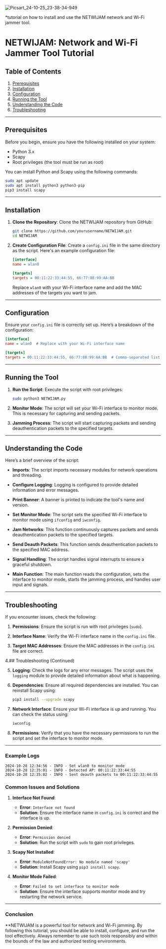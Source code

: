 ![Picsart_24-10-25_23-38-34-949](https://github.com/user-attachments/assets/97ca35b0-7b1e-4444-b2c7-177bcac2f587)

*tutorial on how to install and use the NETWIJAM network and Wi-Fi jammer tool. 


# NETWIJAM: Network and Wi-Fi Jammer Tool Tutorial

## Table of Contents
1. [Prerequisites](#prerequisites)
2. [Installation](#installation)
3. [Configuration](#configuration)
4. [Running the Tool](#running-the-tool)
5. [Understanding the Code](#understanding-the-code)
6. [Troubleshooting](#troubleshooting)

---

## Prerequisites

Before you begin, ensure you have the following installed on your system:

- Python 3.x
- Scapy
- Root privileges (the tool must be run as root)

You can install Python and Scapy using the following commands:

```bash
sudo apt update
sudo apt install python3 python3-pip
pip3 install scapy
```

---

## Installation

1. **Clone the Repository**:
   Clone the NETWIJAM repository from GitHub:

   ```bash
   git clone https://github.com/yourusername/NETWIJAM.git
   cd NETWIJAM
   ```

2. **Create Configuration File**:
   Create a `config.ini` file in the same directory as the script. Here's an example configuration file:

   ```ini
   [interface]
   name = wlan0

   [targets]
   targets = 00:11:22:33:44:55, 66:77:88:99:AA:BB
   ```

   Replace `wlan0` with your Wi-Fi interface name and add the MAC addresses of the targets you want to jam.

---

## Configuration

Ensure your `config.ini` file is correctly set up. Here’s a breakdown of the configuration:

```ini
[interface]
name = wlan0  # Replace with your Wi-Fi interface name

[targets]
targets = 00:11:22:33:44:55, 66:77:88:99:AA:BB  # Comma-separated list of MAC addresses
```

---

## Running the Tool

1. **Run the Script**:
   Execute the script with root privileges:

   ```bash
   sudo python3 NETWIJAM.py
   ```

2. **Monitor Mode**:
   The script will set your Wi-Fi interface to monitor mode. This is necessary for capturing and sending packets.

3. **Jamming Process**:
   The script will start capturing packets and sending deauthentication packets to the specified targets.

---

## Understanding the Code

Here’s a brief overview of the script:

- **Imports**:
  The script imports necessary modules for network operations and threading.

- **Configure Logging**:
  Logging is configured to provide detailed information and error messages.

- **Print Banner**:
  A banner is printed to indicate the tool's name and version.

- **Set Monitor Mode**:
  The script sets the specified Wi-Fi interface to monitor mode using `ifconfig` and `iwconfig`.

- **Jam Networks**:
  This function continuously captures packets and sends deauthentication packets to the specified targets.

- **Send Deauth Packets**:
  This function sends deauthentication packets to the specified MAC address.

- **Signal Handling**:
  The script handles signal interrupts to ensure a graceful shutdown.

- **Main Function**:
  The main function reads the configuration, sets the interface to monitor mode, starts the jamming process, and handles user input and signals.

---

## Troubleshooting

If you encounter issues, check the following:

1. **Permissions**:
   Ensure the script is run with root privileges (`sudo`).

2. **Interface Name**:
   Verify the Wi-Fi interface name in the `config.ini` file.

3. **Target MAC Addresses**:
   Ensure the MAC addresses in the `config.ini` file are correct.

4.## Troubleshooting (Continued)

5. **Logging**:
   Check the logs for any error messages. The script uses the `logging` module to provide detailed information about what is happening.

6. **Dependencies**:
   Ensure all required dependencies are installed. You can reinstall Scapy using:

   ```bash
   pip3 install --upgrade scapy
   ```

7. **Network Interface**:
   Ensure your Wi-Fi interface is up and running. You can check the status using:

   ```bash
   iwconfig
   ```

8. **Permissions**:
   Verify that you have the necessary permissions to run the script and set the interface to monitor mode.

---

### Example Logs

```plaintext
2024-10-28 12:34:56 - INFO - Set wlan0 to monitor mode
2024-10-28 12:35:01 - INFO - Detected AP: 00:11:22:33:44:55
2024-10-28 12:35:02 - INFO - Sent deauth packets to 00:11:22:33:44:55
```

### Common Issues and Solutions

1. **Interface Not Found**:
   - **Error**: `Interface not found`
   - **Solution**: Ensure the interface name in `config.ini` is correct and the interface is up.

2. **Permission Denied**:
   - **Error**: `Permission denied`
   - **Solution**: Run the script with `sudo` to gain root privileges.

3. **Scapy Not Installed**:
   - **Error**: `ModuleNotFoundError: No module named 'scapy'`
   - **Solution**: Install Scapy using `pip3 install scapy`.

4. **Monitor Mode Failed**:
   - **Error**: `Failed to set interface to monitor mode`
   - **Solution**: Ensure the interface supports monitor mode and try restarting the network service.

---

### Conclusion

**NETWIJAM is a powerful tool for network and Wi-Fi jamming. By following this tutorial, you should be able to install, configure, and run the tool effectively. Always remember to use such tools responsibly and within the bounds of the law and authorized testing environments.

